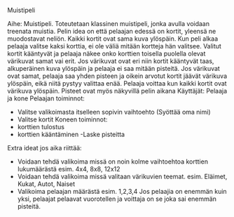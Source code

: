 Muistipeli

Aihe: Muistipeli. Toteutetaan klassinen muistipeli, jonka avulla voidaan treenata muistia. Pelin idea on että pelaajan edessä on kortit, yleensä ne muodostavat neliön. Kaikki kortit ovat sama kuva ylöspäin. Kun peli alkaa pelaaja valitse kaksi korttia, ei ole väliä mitään kortteja hän valitsee. Valitut kortit kääntyvät ja pelaaja näkee onko korttien toisella puolella olevat värikuvat samat vai erit.
Jos värikuvat ovat eri niin kortit kääntyvät taas, alkuperäinen kuva ylöspäin ja pelaaja ei saa mitään pisteitä.
Jos värikuvat ovat samat, pelaaja saa yhden pisteen  ja oikein arvotut kortit jäävät värikuva ylöspäin, eikä niitä pystyy valittaa enää. Pelaaja voittaa kun kaikki kortit ovat värikuva ylöspäin.
Pisteet ovat myös näkyvillä pelin aikana
Käyttäjät: Pelaaja ja kone
Pelaajan toiminnot: 
- Valitse valikoimasta itselleen sopivin vaihtoehto (Syöttää oma nimi)
- Valitse kortit
Koneen toiminnot:
- korttien tulostus
- korttien kääntäminen
-Laske pisteitta

Extra ideat jos aika riittää:
* Voidaan tehdä valikoima missä on noin kolme vaihtoehtoa korttien lukumäärästä 
	esim. 4x4, 8x8, 12x12
* Voidaan tehdä valikoima missä valitaan värikuvien teemat.
	esim. Eläimet, Kukat, Autot, Naiset
* Valikoima pelaajan määrästä esim. 1,2,3,4
 Jos pelaajia on enemmän kuin yksi, pelaajat pelaavat vuorotellen ja voittaja on se joka sai enemmän pisteitä.
